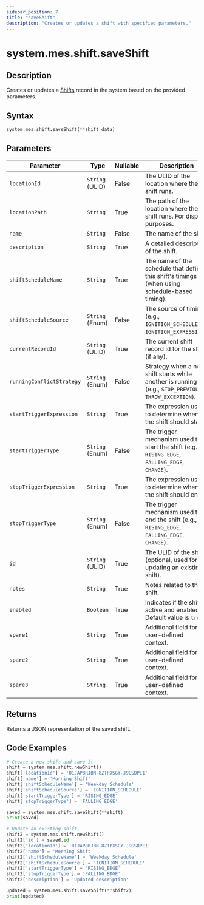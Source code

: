 ```yaml
---
sidebar_position: 7
title: "saveShift"
description: "Creates or updates a shift with specified parameters."
---
```


# system.mes.shift.saveShift

## Description

Creates or updates a [Shifts](../../data-model/shift-model/shift) record in the system based on the provided parameters.

## Syntax

```python
system.mes.shift.saveShift(**shift_data)
```

## Parameters

| Parameter                 | Type            | Nullable | Description                                                                                           |
|---------------------------|-----------------|----------|-------------------------------------------------------------------------------------------------------|
| `locationId`              | `String` (ULID) | False    | The ULID of the location where the shift runs.                                                        |
| `locationPath`            | `String`        | True     | The path of the location where the shift runs. For display purposes.                                  |
| `name`                    | `String`        | False    | The name of the shift.                                                                                |
| `description`             | `String`        | True     | A detailed description of the shift.                                                                  |
| `shiftScheduleName`       | `String`        | True     | The name of the schedule that defines this shift's timings (when using schedule-based timing).        |
| `shiftScheduleSource`     | `String` (Enum) | False    | The source of timing (e.g., `IGNITION_SCHEDULE`, `IGNITION_EXPRESSION`).              |
| `currentRecordId`         | `String` (ULID) | True     | The current shift record id for the shift (if any).                                                   |
| `runningConflictStrategy` | `String` (Enum) | False    | Strategy when a new shift starts while another is running (e.g., `STOP_PREVIOUS`, `THROW_EXCEPTION`). |
| `startTriggerExpression`  | `String`        | True     | The expression used to determine when the shift should start.                                         |
| `startTriggerType`        | `String` (Enum) | False    | The trigger mechanism used to start the shift (e.g., `RISING_EDGE`, `FALLING_EDGE`, `CHANGE`).        |
| `stopTriggerExpression`   | `String`        | True     | The expression used to determine when the shift should end.                                           |
| `stopTriggerType`         | `String` (Enum) | False    | The trigger mechanism used to end the shift (e.g., `RISING_EDGE`, `FALLING_EDGE`, `CHANGE`).          |
| `id`                      | `String` (ULID) | True     | The ULID of the shift (optional, used for updating an existing shift).                                |
| `notes`                   | `String`        | True     | Notes related to the shift.                                                                           |
| `enabled`                 | `Boolean`       | True     | Indicates if the shift is active and enabled. Default value is `true`.                                |
| `spare1`                  | `String`        | True     | Additional field for user-defined context.                                                            |
| `spare2`                  | `String`        | True     | Additional field for user-defined context.                                                            |
| `spare3`                  | `String`        | True     | Additional field for user-defined context.                                                            |

## Returns

Returns a JSON representation of the saved shift.

## Code Examples

```python
# Create a new shift and save it
shift = system.mes.shift.newShift()
shift['locationId'] = '01JAP8RJBN-8ZTPXSGY-J9GSDPE1'
shift['name'] = 'Morning Shift'
shift['shiftScheduleName'] = 'Weekday Schedule'
shift['shiftScheduleSource'] = 'IGNITION_SCHEDULE'
shift['startTriggerType'] = 'RISING_EDGE'
shift['stopTriggerType'] = 'FALLING_EDGE'

saved = system.mes.shift.saveShift(**shift)
print(saved)

# Update an existing shift
shift2 = system.mes.shift.newShift()
shift2['id'] = saved.id
shift2['locationId'] = '01JAP8RJBN-8ZTPXSGY-J9GSDPE1'
shift2['name'] = 'Morning Shift'
shift2['shiftScheduleName'] = 'Weekday Schedule'
shift2['shiftScheduleSource'] = 'IGNITION_SCHEDULE'
shift2['startTriggerType'] = 'RISING_EDGE'
shift2['stopTriggerType'] = 'FALLING_EDGE'
shift2['description'] = 'Updated description'

updated = system.mes.shift.saveShift(**shift2)
print(updated)
```
